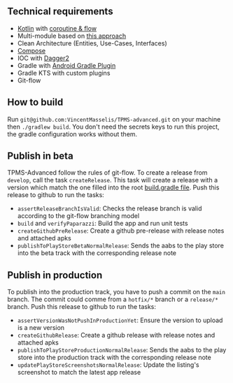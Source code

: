 ## Technical requirements

* [Kotlin](https://kotlinlang.org/)
  with [coroutine & flow](https://kotlinlang.org/docs/coroutines-overview.html)
* Multi-module based on [this approach](https://developer.android.com/topic/modularization)
* Clean Architecture (Entities, Use-Cases, Interfaces)
* [Compose](https://developer.android.com/jetpack/compose)
* IOC with [Dagger2](https://dagger.dev/)
* Gradle with [Android Gradle Plugin](https://developer.android.com/studio/build)
* Gradle KTS with custom plugins
* Git-flow

## How to build

Run `git@github.com:VincentMasselis/TPMS-advanced.git` on your machine then `./gradlew build`. You
don't need the secrets keys to run this project, the gradle configuration works without them.

## Publish in beta

TPMS-Advanced follow the rules of git-flow. To create a release from `develop`, call the task
`createRelease`. This task will create a release with a version which match the one filled into the
root [build.gradle file](build.gradle.kts). Push this release to github to run the tasks:

- `assertReleaseBranchIsValid`: Checks the release branch is valid according to the git-flow
  branching model
- `build` and `verifyPaparazzi`: Build the app and run unit tests
- `createGithubPreRelease`: Create a github pre-release with release notes and attached apks
- `publishToPlayStoreBetaNormalRelease`: Sends the aabs to the play store into the beta track with
  the corresponding release note

## Publish in production

To publish into the production track, you have to push a commit on the `main` branch. The commit
could comme from a `hotfix/*` branch or a `release/*` branch. Push this release to github to run the
tasks:

- `assertVersionWasNotPushInProductionYet`: Ensure the version to upload is a new version
- `createGithubRelease`: Create a github release with release notes and attached apks
- `publishToPlayStoreProductionNormalRelease`: Sends the aabs to the play store into the production
  track with the corresponding release note
- `updatePlayStoreScreenshotsNormalRelease`: Update the listing's screenshot to match the latest
  app release
